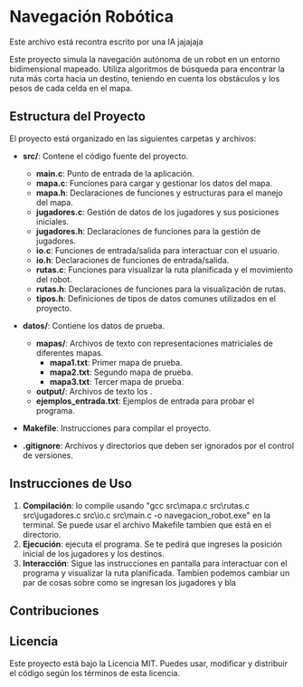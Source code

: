 # Navegación Robótica

Este archivo está recontra escrito por una IA jajajaja

Este proyecto simula la navegación autónoma de un robot en un entorno bidimensional mapeado. Utiliza algoritmos de búsqueda para encontrar la ruta más corta hacia un destino, teniendo en cuenta los obstáculos y los pesos de cada celda en el mapa.

## Estructura del Proyecto

El proyecto está organizado en las siguientes carpetas y archivos:

- **src/**: Contene el código fuente del proyecto.
  - **main.c**: Punto de entrada de la aplicación.
  - **mapa.c**: Funciones para cargar y gestionar los datos del mapa.
  - **mapa.h**: Declaraciones de funciones y estructuras para el manejo del mapa.
  - **jugadores.c**: Gestión de datos de los jugadores y sus posiciones iniciales.
  - **jugadores.h**: Declaraciones de funciones para la gestión de jugadores.
  - **io.c**: Funciones de entrada/salida para interactuar con el usuario.
  - **io.h**: Declaraciones de funciones de entrada/salida.
  - **rutas.c**: Funciones para visualizar la ruta planificada y el movimiento del robot.
  - **rutas.h**: Declaraciones de funciones para la visualización de rutas.
  - **tipos.h**: Definiciones de tipos de datos comunes utilizados en el proyecto.

- **datos/**: Contiene los datos de prueba.
  - **mapas/**: Archivos de texto con representaciones matriciales de diferentes mapas.
    - **mapa1.txt**: Primer mapa de prueba.
    - **mapa2.txt**: Segundo mapa de prueba.
    - **mapa3.txt**: Tercer mapa de prueba.
  - **output/**: Archivos de texto los .
  - **ejemplos_entrada.txt**: Ejemplos de entrada para probar el programa.

- **Makefile**: Instrucciones para compilar el proyecto.

- **.gitignore**: Archivos y directorios que deben ser ignorados por el control de versiones.

## Instrucciones de Uso

1. **Compilación**: lo compile usando "gcc src\mapa.c src\rutas.c src\jugadores.c src\io.c src\main.c -o navegacion_robot.exe" en la terminal. Se puede usar el archivo Makefile tambien que está en el directorio.
2. **Ejecución**: ejecuta el programa. Se te pedirá que ingreses la posición inicial de los jugadores y los destinos.
3. **Interacción**: Sigue las instrucciones en pantalla para interactuar con el programa y visualizar la ruta planificada. Tambien podemos cambiar un par de cosas sobre como se ingresan los jugadores y bla

## Contribuciones


## Licencia

Este proyecto está bajo la Licencia MIT. Puedes usar, modificar y distribuir el código según los términos de esta licencia.